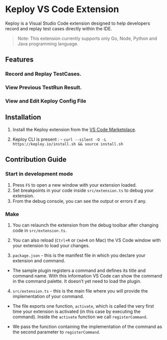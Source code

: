# Keploy VS Code Extension

Keploy is a Visual Studio Code extension designed to help developers record and replay test cases directly within the IDE.

> Note:  This extension currently supports only Go, Node, Python and Java programming language.

## Features

### Record and Replay TestCases. 
### View Previous TestRun Result.
### View and Edit Keploy Config File


## Installation

1. Install the Keploy extension from the [VS Code Marketplace](https://marketplace.visualstudio.com/).

2. Keploy CLI is present : - `curl --silent -O -L https://keploy.io/install.sh && source install.sh`


## Contribution Guide

### Start in development mode

1. Press `F5` to open a new window with your extension loaded.
2. Set breakpoints in your code inside `src/extension.ts` to debug your extension.
3. From the debug console, you can see the output or errors if any.

### Make 

1. You can relaunch the extension from the debug toolbar after changing code in `src/extension.ts`.

2. You can also reload (`Ctrl+R` or `Cmd+R` on Mac) the VS Code window with your extension to load your changes.

3. `package.json` - this is the manifest file in which you declare your extension and command.
  * The sample plugin registers a command and defines its title and command name. With this information VS Code can show the command in the command palette. It doesn’t yet need to load the plugin.

4. `src/extension.ts` - this is the main file where you will provide the implementation of your command.
  * The file exports one function, `activate`, which is called the very first time your extension is activated (in this case by executing the command). Inside the `activate` function we call `registerCommand`.

  * We pass the function containing the implementation of the command as the second parameter to `registerCommand`.
